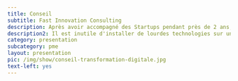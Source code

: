 ```yaml
---
title: Conseil
subtitle: Fast Innovation Consulting
description: Après avoir accompagné des Startups pendant près de 2 ans, nous avons développé la <b>méthode Boot-Start</b> pour les PME ! Nos chefs de projet définissent avec vous la stratégie pour innover de manière simple et efficace. Nos experts vous aident à faire des choix techniques qui determineront <b>la conduite du projet et les résultats</b> qui suivront.
description2: Il est inutile d'installer de lourdes technologies sur un simple site web qui n'aspire pas à évoluer. A l'inverse, nous recevons parfois des entreprises pour qui une agence web  ou un indépendant a bricolé une plateforme limitée techniquement alors qu'elle nécessitait un back-end puissant et évolutif. <b>L'accompagnement est élémentaire</b>, nos docteurs en IT et ingénieurs experimentés se déplacent régulièrement chez des grands comptes et PME afin d'effectuer <b>une mission d'audit technologique</b> et conseil.
category: presentation
subcategory: pme
layout: presentation
pic: /img/show/conseil-transformation-digitale.jpg
text-left: yes
---
```

